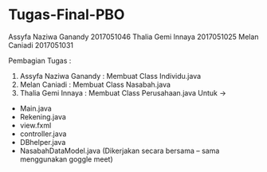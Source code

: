 # Tugas-Final-PBO
Assyfa Naziwa Ganandy 2017051046
Thalia Gemi Innaya 2017051025
Melan Caniadi 2017051031

Pembagian Tugas : 
1. Assyfa Naziwa Ganandy : Membuat Class Individu.java
2. Melan Caniadi : Membuat Class Nasabah.java
3. Thalia Gemi Innaya : Membuat Class Perusahaan.java
Untuk -> 
- Main.java
- Rekening.java
- view.fxml
- controller.java
- DBhelper.java
- NasabahDataModel.java 
(Dikerjakan secara bersama – sama menggunakan goggle meet)
